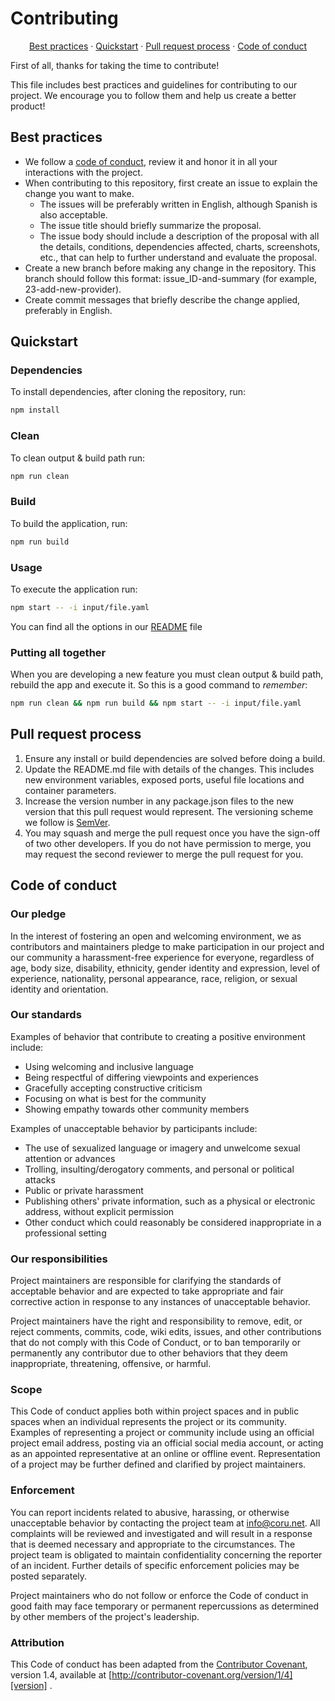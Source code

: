 # Contributing

<p align="center">
<a href="#best-practices">Best practices</a> ·
<a href="#quickstart">Quickstart</a> ·
<a href="#pull-request-process">Pull request process</a> ·
<a href="#code-of-conduct">Code of conduct</a>
</p>

First of all, thanks for taking the time to contribute!

This file includes best practices and guidelines for contributing to our
project. We encourage you to follow them and help us create a better product!

## Best practices

- We follow a [code of conduct](#code-of-conduct), review it and honor it in all
  your interactions with the project.
- When contributing to this repository, first create an issue to explain the
  change you want to make.
  - The issues will be preferably written in English, although Spanish is
    also acceptable.
  - The issue title should briefly summarize the proposal.
  - The issue body should include a description of the proposal with all the
    details, conditions, dependencies affected, charts, screenshots, etc.,
    that can help to further understand and evaluate the proposal.
- Create a new branch before making any change in the repository. This branch
  should follow this format: issue_ID-and-summary (for example,
  23-add-new-provider).
- Create commit messages that briefly describe the change applied, preferably in
  English.

## Quickstart

### Dependencies

To install dependencies, after cloning the repository, run:

```bash
npm install
```

### Clean
To clean output & build path run:

```bash
npm run clean
```

### Build

To build the application, run: 

```bash
npm run build
```


### Usage
To execute the application run: 

```bash
npm start -- -i input/file.yaml
```

You can find all the options in our [README](./README.md) file

### Putting all together
When you are developing a new feature you must clean output & build path, rebuild the app and execute it. So this is a good command to _remember_:

```bash
npm run clean && npm run build && npm start -- -i input/file.yaml
```

## Pull request process

1. Ensure any install or build dependencies are solved before doing a build.
2. Update the README.md file with details of the changes. This includes new
   environment variables, exposed ports, useful file locations and container
   parameters.
3. Increase the version number in any package.json files to the new
   version that this pull request would represent. The versioning scheme we
   follow is [SemVer](http://semver.org/).
4. You may squash and merge the pull request once you have the sign-off of two
   other developers. If you do not have permission to merge, you may request the
   second reviewer to merge the pull request for you.

## Code of conduct

### Our pledge

In the interest of fostering an open and welcoming environment, we as
contributors and maintainers pledge to make participation in our project and our
community a harassment-free experience for everyone, regardless of age, body
size, disability, ethnicity, gender identity and expression, level of
experience, nationality, personal appearance, race, religion, or sexual identity
and orientation.

### Our standards

Examples of behavior that contribute to creating a positive environment include:

- Using welcoming and inclusive language
- Being respectful of differing viewpoints and experiences
- Gracefully accepting constructive criticism
- Focusing on what is best for the community
- Showing empathy towards other community members

Examples of unacceptable behavior by participants include:

- The use of sexualized language or imagery and unwelcome sexual attention or
  advances
- Trolling, insulting/derogatory comments, and personal or political attacks
- Public or private harassment
- Publishing others' private information, such as a physical or electronic
  address, without explicit permission
- Other conduct which could reasonably be considered inappropriate in a
  professional setting

### Our responsibilities

Project maintainers are responsible for clarifying the standards of acceptable
behavior and are expected to take appropriate and fair corrective action in
response to any instances of unacceptable behavior.

Project maintainers have the right and responsibility to remove, edit, or reject
comments, commits, code, wiki edits, issues, and other contributions that do not
comply with this Code of Conduct, or to ban temporarily or permanently any
contributor due to other behaviors that they deem inappropriate, threatening,
offensive, or harmful.

### Scope

This Code of conduct applies both within project spaces and in public spaces
when an individual represents the project or its community. Examples of
representing a project or community include using an official project email
address, posting via an official social media account, or acting as an appointed
representative at an online or offline event. Representation of a project may be
further defined and clarified by project maintainers.

### Enforcement

You can report incidents related to abusive, harassing, or otherwise
unacceptable behavior by contacting the project team
at [info@coru.net](mailto:info@coru.net). All complaints will be reviewed and
investigated and will result in a response that is deemed necessary and
appropriate to the circumstances. The project team is obligated to maintain
confidentiality concerning the reporter of an incident. Further details of
specific enforcement policies may be posted separately.

Project maintainers who do not follow or enforce the Code of conduct in good
faith may face temporary or permanent repercussions as determined by other
members of the project's leadership.

### Attribution

This Code of conduct has been adapted from the [Contributor Covenant][homepage],
version 1.4, available at [http://contributor-covenant.org/version/1/4][version]
.

[homepage]: http://contributor-covenant.org
[version]: http://contributor-covenant.org/version/1/4/
